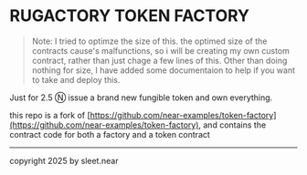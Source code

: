 # RUGACTORY TOKEN FACTORY

> Note: I tried to optimze the size of this. the optimed size of the contracts cause's malfunctions, so i will be creating my own custom contract, rather than just chage a few lines of this.
> Other than doing nothing for size, I have added some documentaion to help if you want to take and deploy this.

Just for 2.5 Ⓝ issue a brand new fungible token and own everything.

this repo is a fork of [https://github.com/near-examples/token-factory](https://github.com/near-examples/token-factory), and contains the contract code for both a factory and a token contract




----


copyright 2025 by sleet.near
